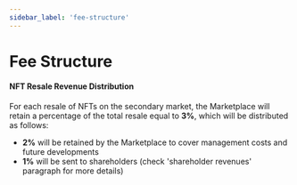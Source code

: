 ```yaml
---
sidebar_label: 'fee-structure'
---
```


# Fee Structure

#### NFT Resale Revenue Distribution

For each resale of NFTs on the secondary market, the Marketplace will retain a percentage of the total resale equal to **3%**, which will be distributed as follows:


* **2%** will be retained by the Marketplace to cover management costs and future developments
* **1%**  will be sent to shareholders (check 'shareholder revenues' paragraph for more details)
